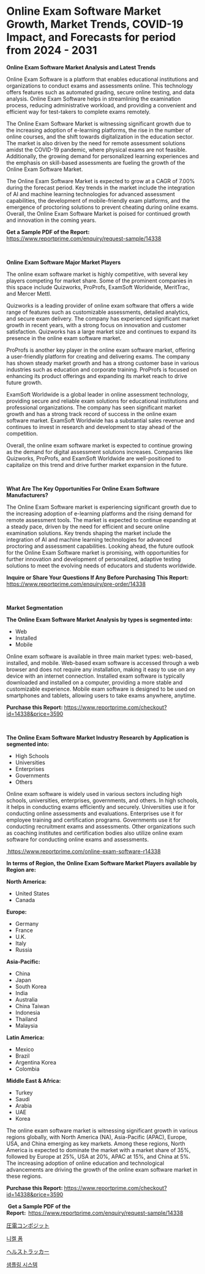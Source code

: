 <p><h1>Online Exam Software Market Growth, Market Trends, COVID-19 Impact, and Forecasts for period from 2024 - 2031</h1></p><p><strong>Online Exam Software Market Analysis and Latest Trends</strong></p>
<p><p>Online Exam Software is a platform that enables educational institutions and organizations to conduct exams and assessments online. This technology offers features such as automated grading, secure online testing, and data analysis. Online Exam Software helps in streamlining the examination process, reducing administrative workload, and providing a convenient and efficient way for test-takers to complete exams remotely.</p><p>The Online Exam Software Market is witnessing significant growth due to the increasing adoption of e-learning platforms, the rise in the number of online courses, and the shift towards digitalization in the education sector. The market is also driven by the need for remote assessment solutions amidst the COVID-19 pandemic, where physical exams are not feasible. Additionally, the growing demand for personalized learning experiences and the emphasis on skill-based assessments are fueling the growth of the Online Exam Software Market.</p><p>The Online Exam Software Market is expected to grow at a CAGR of 7.00% during the forecast period. Key trends in the market include the integration of AI and machine learning technologies for advanced assessment capabilities, the development of mobile-friendly exam platforms, and the emergence of proctoring solutions to prevent cheating during online exams. Overall, the Online Exam Software Market is poised for continued growth and innovation in the coming years.</p></p>
<p><strong>Get a Sample PDF of the Report:&nbsp;</strong> <a href="https://www.reportprime.com/enquiry/request-sample/14338">https://www.reportprime.com/enquiry/request-sample/14338</a></p>
<p>&nbsp;</p>
<p><strong>Online Exam Software Major Market Players</strong></p>
<p><p>The online exam software market is highly competitive, with several key players competing for market share. Some of the prominent companies in this space include Quizworks, ProProfs, ExamSoft Worldwide, MeritTrac, and Mercer Mettl.</p><p>Quizworks is a leading provider of online exam software that offers a wide range of features such as customizable assessments, detailed analytics, and secure exam delivery. The company has experienced significant market growth in recent years, with a strong focus on innovation and customer satisfaction. Quizworks has a large market size and continues to expand its presence in the online exam software market.</p><p>ProProfs is another key player in the online exam software market, offering a user-friendly platform for creating and delivering exams. The company has shown steady market growth and has a strong customer base in various industries such as education and corporate training. ProProfs is focused on enhancing its product offerings and expanding its market reach to drive future growth.</p><p>ExamSoft Worldwide is a global leader in online assessment technology, providing secure and reliable exam solutions for educational institutions and professional organizations. The company has seen significant market growth and has a strong track record of success in the online exam software market. ExamSoft Worldwide has a substantial sales revenue and continues to invest in research and development to stay ahead of the competition.</p><p>Overall, the online exam software market is expected to continue growing as the demand for digital assessment solutions increases. Companies like Quizworks, ProProfs, and ExamSoft Worldwide are well-positioned to capitalize on this trend and drive further market expansion in the future.</p></p>
<p>&nbsp;</p>
<p><strong>What Are The Key Opportunities For Online Exam Software Manufacturers?</strong></p>
<p><p>The Online Exam Software market is experiencing significant growth due to the increasing adoption of e-learning platforms and the rising demand for remote assessment tools. The market is expected to continue expanding at a steady pace, driven by the need for efficient and secure online examination solutions. Key trends shaping the market include the integration of AI and machine learning technologies for advanced proctoring and assessment capabilities. Looking ahead, the future outlook for the Online Exam Software market is promising, with opportunities for further innovation and development of personalized, adaptive testing solutions to meet the evolving needs of educators and students worldwide.</p></p>
<p><strong>Inquire or Share Your Questions If Any Before Purchasing This Report:</strong> <a href="https://www.reportprime.com/enquiry/pre-order/14338">https://www.reportprime.com/enquiry/pre-order/14338</a></p>
<p>&nbsp;</p>
<p><strong>Market Segmentation</strong></p>
<p><strong>The Online Exam Software Market Analysis by types is segmented into:</strong></p>
<p><ul><li>Web</li><li>Installed</li><li>Mobile</li></ul></p>
<p><p>Online exam software is available in three main market types: web-based, installed, and mobile. Web-based exam software is accessed through a web browser and does not require any installation, making it easy to use on any device with an internet connection. Installed exam software is typically downloaded and installed on a computer, providing a more stable and customizable experience. Mobile exam software is designed to be used on smartphones and tablets, allowing users to take exams anywhere, anytime.</p></p>
<p><strong>Purchase this Report:&nbsp;</strong><a href="https://www.reportprime.com/checkout?id=14338&price=3590">https://www.reportprime.com/checkout?id=14338&price=3590</a></p>
<p>&nbsp;</p>
<p><strong>The Online Exam Software Market Industry Research by Application is segmented into:</strong></p>
<p><ul><li>High Schools</li><li>Universities</li><li>Enterprises</li><li>Governments</li><li>Others</li></ul></p>
<p><p>Online exam software is widely used in various sectors including high schools, universities, enterprises, governments, and others. In high schools, it helps in conducting exams efficiently and securely. Universities use it for conducting online assessments and evaluations. Enterprises use it for employee training and certification programs. Governments use it for conducting recruitment exams and assessments. Other organizations such as coaching institutes and certification bodies also utilize online exam software for conducting online exams and assessments.</p></p>
<p><a href="https://www.reportprime.com/online-exam-software-r14338">&nbsp;https://www.reportprime.com/online-exam-software-r14338</a></p>
<p><strong>In terms of Region, the Online Exam Software Market Players available by Region are:</strong></p>
<p>
    <p> <strong> North America: </strong>
        <ul>
            <li>United States</li>
            <li>Canada</li>
        </ul>
        </p> 
    <p> <strong> Europe: </strong>
        <ul>
            <li>Germany</li>
            <li>France</li>
            <li>U.K.</li>
            <li>Italy</li>
            <li>Russia</li>
        </ul>
        </p> 
    <p> <strong> Asia-Pacific: </strong>
        <ul>
            <li>China</li>
            <li>Japan</li>
            <li>South Korea</li>
            <li>India</li>
            <li>Australia</li>
            <li>China Taiwan</li>
            <li>Indonesia</li>
            <li>Thailand</li>
            <li>Malaysia</li>
        </ul>
        </p> 
    <p> <strong> Latin America: </strong>
        <ul>
            <li>Mexico</li>
            <li>Brazil</li>
            <li>Argentina Korea</li>
            <li>Colombia</li>
        </ul>
        </p> 
    <p> <strong> Middle East & Africa: </strong>
        <ul>
            <li>Turkey</li>
            <li>Saudi</li>
            <li>Arabia</li>
            <li>UAE</li>
            <li>Korea</li>
        </ul>
    </p>
    </p>
<p><p>The online exam software market is witnessing significant growth in various regions globally, with North America (NA), Asia-Pacific (APAC), Europe, USA, and China emerging as key markets. Among these regions, North America is expected to dominate the market with a market share of 35%, followed by Europe at 25%, USA at 20%, APAC at 15%, and China at 5%. The increasing adoption of online education and technological advancements are driving the growth of the online exam software market in these regions.</p></p>
<p><strong>Purchase this Report: </strong><a href="https://www.reportprime.com/checkout?id=14338&price=3590">https://www.reportprime.com/checkout?id=14338&price=3590</a></p>
<p>&nbsp;<strong>Get a Sample PDF of the Report:&nbsp;&nbsp;</strong><a href="https://www.reportprime.com/enquiry/request-sample/14338">https://www.reportprime.com/enquiry/request-sample/14338</a></p>
<p><strong></strong></p>
<p><p><a href="https://medium.com/@horaceogisich78/%E5%9C%A7%E9%9B%BB%E8%A4%87%E5%90%88%E6%9D%90%E6%96%99%E5%B8%82%E5%A0%B4%E3%81%AE%E5%B1%95%E6%9C%9B-%E5%B8%82%E5%A0%B4%E5%8B%95%E5%90%91-%E6%88%90%E9%95%B7-2024%E5%B9%B4%E3%81%8B%E3%82%892031%E5%B9%B4%E3%81%BE%E3%81%A7%E3%81%AE%E4%BA%88%E6%B8%AC-117d99796de8">圧電コンポジット</a></p><p><a href="https://medium.com/@ralphyjames/%EB%8B%88%EC%BC%88-%EB%B0%9C%ED%8F%BC-%EC%8B%9C%EC%9E%A5-%EB%B6%84%EC%84%9D-%EB%B0%8F-2024%EB%85%84%EB%B6%80%ED%84%B0-2031%EB%85%84%EA%B9%8C%EC%A7%80-%EC%98%88%EC%B8%A1%EB%90%9C-%EA%B7%9C%EB%AA%A8%EC%97%90-%EB%8C%80%ED%95%9C-%EC%A0%84%EB%A7%9D-5b1bfa61b633">니켈 폼</a></p><p><a href="https://medium.com/@carolynsparkly/%E5%81%A5%E5%BA%B7%E3%83%88%E3%83%A9%E3%83%83%E3%82%AB%E3%83%BC%E5%B8%82%E5%A0%B4-%E5%B8%82%E5%A0%B4cagr-%E5%B8%82%E5%A0%B4%E3%83%88%E3%83%AC%E3%83%B3%E3%83%89-%E3%81%8A%E3%82%88%E3%81%B3%E6%88%90%E9%95%B7%E6%88%A6%E7%95%A5%E3%81%AB%E9%96%A2%E3%81%99%E3%82%8B%E6%B4%9E%E5%AF%9F-cfc8d748c4ed">ヘルストラッカー</a></p><p><a href="https://medium.com/@cezarymarciniak2022/2024%EB%85%84%EB%B6%80%ED%84%B0-2031%EB%85%84%EA%B9%8C%EC%A7%80%EC%9D%98-%EC%8B%9C%EC%9E%A5-%EB%B6%84%EC%84%9D-%EB%B0%8F-%ED%81%AC%EA%B8%B0-%EC%98%88%EC%B8%A1%EC%9D%84-%EC%9C%84%ED%95%9C-%EC%83%98%ED%94%8C%EB%A7%81-%EC%8B%9C%EC%8A%A4%ED%85%9C-%EC%8B%9C%EC%9E%A5-bb3c531c8050">샘플링 시스템</a></p></p>